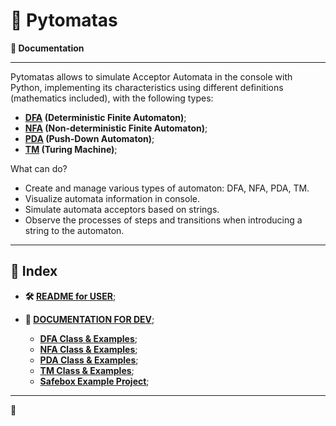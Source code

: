 # 🤖 Pytomatas

**📓 Documentation**

<hr>

Pytomatas allows to simulate Acceptor Automata in the console with Python, implementing its characteristics using different definitions (mathematics included), with the following types:

* **[DFA](https://github.com/arhcoder/Pytomatas/blob/master/docs/dfa.md  "DFA") (Deterministic Finite Automaton)**;
* **[NFA](https://github.com/arhcoder/Pytomatas/blob/master/docs/nfa.md "NFA") (Non-deterministic Finite Automaton)**;
* **[PDA](https://github.com/arhcoder/Pytomatas/blob/master/docs/pda.md "PDA") (Push-Down Automaton)**;
* **[TM](https://github.com/arhcoder/Pytomatas/blob/master/docs/tm.md "TM") (Turing Machine)**;

What can do?

- Create and manage various types of automaton: DFA, NFA, PDA, TM.
- Visualize automata information in console.
- Simulate automata acceptors based on strings.
- Observe the processes of steps and transitions when introducing a string to the automaton.

<hr>

## 📍 Index

- **🛠 [README for USER](https://github.com/arhcoder/arhcoder#readme)**;

- **📄 [DOCUMENTATION FOR DEV](#)**;
	- **[DFA Class & Examples](http://github.com/arhcoder/Pytomatas/blob/master/docs/dfa.md "DFA Class & Examples")**;
	- **[NFA Class & Examples](http://github.com/arhcoder/Pytomatas/blob/master/docs/nfa.md "NFA Class & Examples")**;
	- **[PDA Class & Examples](http://github.com/arhcoder/Pytomatas/blob/master/docs/pda.md "PDA Class & Examples")**;
	- **[TM Class & Examples](http://github.com/arhcoder/Pytomatas/blob/master/docs/tm.md "TM Class & Examples")**;
	- **[Safebox Example Project](http://github.com/arhcoder/Pytomatas/blob/master/docs/xsafebox.md "Safebox Example Project")**;

<hr>

💜